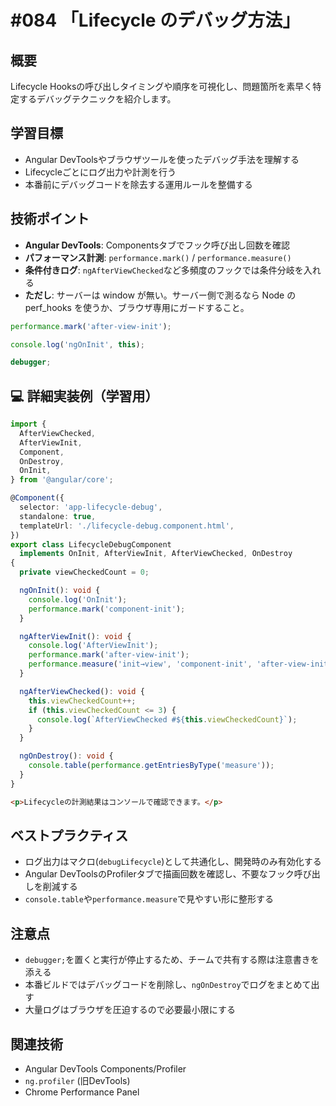 # #084 「Lifecycle のデバッグ方法」

## 概要
Lifecycle Hooksの呼び出しタイミングや順序を可視化し、問題箇所を素早く特定するデバッグテクニックを紹介します。

## 学習目標
- Angular DevToolsやブラウザツールを使ったデバッグ手法を理解する
- Lifecycleごとにログ出力や計測を行う
- 本番前にデバッグコードを除去する運用ルールを整備する

## 技術ポイント
- **Angular DevTools**: Componentsタブでフック呼び出し回数を確認
- **パフォーマンス計測**: `performance.mark()` / `performance.measure()`
- **条件付きログ**: `ngAfterViewChecked`など多頻度のフックでは条件分岐を入れる
- **ただし**: サーバーは window が無い。サーバー側で測るなら Node の perf_hooks を使うか、ブラウザ専用にガードすること。


```typescript
performance.mark('after-view-init');
```

```typescript
console.log('ngOnInit', this);
```

```typescript
debugger;
```

## 💻 詳細実装例（学習用）
```typescript
import {
  AfterViewChecked,
  AfterViewInit,
  Component,
  OnDestroy,
  OnInit,
} from '@angular/core';

@Component({
  selector: 'app-lifecycle-debug',
  standalone: true,
  templateUrl: './lifecycle-debug.component.html',
})
export class LifecycleDebugComponent
  implements OnInit, AfterViewInit, AfterViewChecked, OnDestroy
{
  private viewCheckedCount = 0;

  ngOnInit(): void {
    console.log('OnInit');
    performance.mark('component-init');
  }

  ngAfterViewInit(): void {
    console.log('AfterViewInit');
    performance.mark('after-view-init');
    performance.measure('init→view', 'component-init', 'after-view-init');
  }

  ngAfterViewChecked(): void {
    this.viewCheckedCount++;
    if (this.viewCheckedCount <= 3) {
      console.log(`AfterViewChecked #${this.viewCheckedCount}`);
    }
  }

  ngOnDestroy(): void {
    console.table(performance.getEntriesByType('measure'));
  }
}
```

```html
<p>Lifecycleの計測結果はコンソールで確認できます。</p>
```

## ベストプラクティス
- ログ出力はマクロ(`debugLifecycle`)として共通化し、開発時のみ有効化する
- Angular DevToolsのProfilerタブで描画回数を確認し、不要なフック呼び出しを削減する
- `console.table`や`performance.measure`で見やすい形に整形する

## 注意点
- `debugger;`を置くと実行が停止するため、チームで共有する際は注意書きを添える
- 本番ビルドではデバッグコードを削除し、`ngOnDestroy`でログをまとめて出す
- 大量ログはブラウザを圧迫するので必要最小限にする

## 関連技術
- Angular DevTools Components/Profiler
- `ng.profiler` (旧DevTools)
- Chrome Performance Panel

